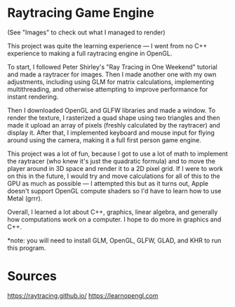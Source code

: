 # Raytracing Game Engine

(See "Images" to check out what I managed to render)

This project was quite the learning experience — I went from no C++ experience to making a full raytracing engine in OpenGL.

To start, I followed Peter Shirley's "Ray Tracing in One Weekend" tutorial and made a raytracer for images. Then I made another one with my own adjustments, including using GLM for matrix calculations, implementing multithreading, and otherwise attempting to improve performance for instant rendering.

Then I downloaded OpenGL and GLFW libraries and made a window. To render the texture, I rasterized a quad shape using two triangles and then made it upload an array of pixels (freshly calculated by the raytracer) and display it. After that, I implemented keyboard and mouse input for flying around using the camera, making it a full first person game engine.

This project was a lot of fun, because I got to use a lot of math to implement the raytracer (who knew it's just the quadratic formula) and to move the player around in 3D space and render it to a 2D pixel grid. If I were to work on this in the future, I would try and move calculations for all of this to the GPU as much as possible — I attempted this but as it turns out, Apple doesn't support OpenGL compute shaders so I'd have to learn how to use Metal (grrr). 

Overall, I learned a lot about C++, graphics, linear algebra, and generally how computations work on a computer. I hope to do more in graphics and C++.


*note: you will need to install GLM, OpenGL, GLFW, GLAD, and KHR to run this program.

# Sources
https://raytracing.github.io/
https://learnopengl.com

